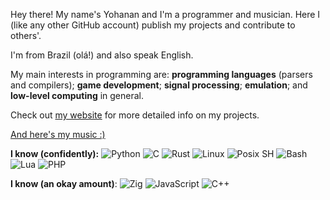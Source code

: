 <!--
  By the way: most of this was stolen from
  [Magoninho's](https://github.com/Magoninho) and
  [adamalston's](https://github.com/adamalston) READMEs :P
-->

Hey there! My name's Yohanan and I'm a programmer and musician. Here I
(like any other GitHub account) publish my projects and contribute to
others'.

I'm from Brazil (olá!) and also speak English.

My main interests in programming are: **programming languages** (parsers
and compilers); **game development**; **signal processing**;
**emulation**; and **low-level computing** in general.

Check out [my website](https://yohannd1.github.io/) for more
detailed info on my projects.

[And here's my music :)](https://www.youtube.com/@SwapXFO)

**I know (confidently):**
![Python](https://img.shields.io/badge/-Python-000?&logo=python)
![C](https://img.shields.io/badge/-C-black?&logo=C)
![Rust](https://img.shields.io/badge/-Rust-black?&logo=rust)
![Linux](https://img.shields.io/badge/-Linux-black?&logo=linux)
![Posix SH](https://img.shields.io/badge/-Posix_SH-black?&logo=GNU%20Bash)
![Bash](https://img.shields.io/badge/-Bash-black?&logo=GNU%20Bash)
![Lua](https://img.shields.io/badge/-Lua-black?logo=Lua)
![PHP](https://img.shields.io/badge/-PHP-black?logo=PHP)

**I know (an okay amount)**:
![Zig](https://img.shields.io/badge/-Zig-black)
![JavaScript](https://img.shields.io/badge/-JavaScript-black?logo=JavaScript)
![C++](https://img.shields.io/badge/-C++-black?logo=c%2b%2b&logoColor=00599C)
